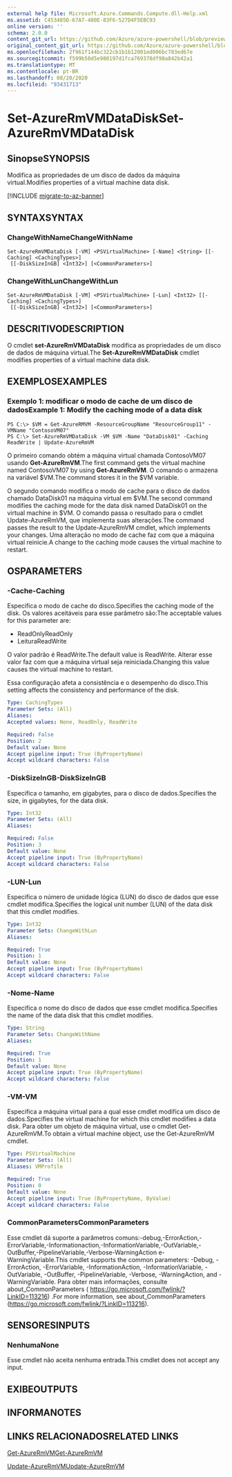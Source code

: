 ```yaml
---
external help file: Microsoft.Azure.Commands.Compute.dll-Help.xml
ms.assetid: C453485D-67A7-480E-83F6-527D4F5EBC93
online version: ''
schema: 2.0.0
content_git_url: https://github.com/Azure/azure-powershell/blob/preview/src/ResourceManager/Compute/Stack/Commands.Compute/help/Set-AzureRMVMDataDisk.md
original_content_git_url: https://github.com/Azure/azure-powershell/blob/preview/src/ResourceManager/Compute/Stack/Commands.Compute/help/Set-AzureRMVMDataDisk.md
ms.openlocfilehash: 2f961f144bc322cb1b1b12001ed006bc783ed67e
ms.sourcegitcommit: f599b50d5e980197d1fca769378df90a842b42a1
ms.translationtype: MT
ms.contentlocale: pt-BR
ms.lasthandoff: 08/20/2020
ms.locfileid: "93431713"
---
```

# <span data-ttu-id="03bb2-101">Set-AzureRmVMDataDisk</span><span class="sxs-lookup"><span data-stu-id="03bb2-101">Set-AzureRmVMDataDisk</span></span>

## <span data-ttu-id="03bb2-102">Sinopse</span><span class="sxs-lookup"><span data-stu-id="03bb2-102">SYNOPSIS</span></span>
<span data-ttu-id="03bb2-103">Modifica as propriedades de um disco de dados da máquina virtual.</span><span class="sxs-lookup"><span data-stu-id="03bb2-103">Modifies properties of a virtual machine data disk.</span></span>

[!INCLUDE [migrate-to-az-banner](../../includes/migrate-to-az-banner.md)]

## <span data-ttu-id="03bb2-104">SYNTAX</span><span class="sxs-lookup"><span data-stu-id="03bb2-104">SYNTAX</span></span>

### <span data-ttu-id="03bb2-105">ChangeWithName</span><span class="sxs-lookup"><span data-stu-id="03bb2-105">ChangeWithName</span></span>
```
Set-AzureRmVMDataDisk [-VM] <PSVirtualMachine> [-Name] <String> [[-Caching] <CachingTypes>]
 [[-DiskSizeInGB] <Int32>] [<CommonParameters>]
```

### <span data-ttu-id="03bb2-106">ChangeWithLun</span><span class="sxs-lookup"><span data-stu-id="03bb2-106">ChangeWithLun</span></span>
```
Set-AzureRmVMDataDisk [-VM] <PSVirtualMachine> [-Lun] <Int32> [[-Caching] <CachingTypes>]
 [[-DiskSizeInGB] <Int32>] [<CommonParameters>]
```

## <span data-ttu-id="03bb2-107">DESCRITIVO</span><span class="sxs-lookup"><span data-stu-id="03bb2-107">DESCRIPTION</span></span>
<span data-ttu-id="03bb2-108">O cmdlet **set-AzureRmVMDataDisk** modifica as propriedades de um disco de dados de máquina virtual.</span><span class="sxs-lookup"><span data-stu-id="03bb2-108">The **Set-AzureRmVMDataDisk** cmdlet modifies properties of a virtual machine data disk.</span></span>

## <span data-ttu-id="03bb2-109">EXEMPLOS</span><span class="sxs-lookup"><span data-stu-id="03bb2-109">EXAMPLES</span></span>

### <span data-ttu-id="03bb2-110">Exemplo 1: modificar o modo de cache de um disco de dados</span><span class="sxs-lookup"><span data-stu-id="03bb2-110">Example 1: Modify the caching mode of a data disk</span></span>
```
PS C:\> $VM = Get-AzureRMVM -ResourceGroupName "ResourceGroup11" -VMName "ContosoVM07"
PS C:\> Set-AzureRmVMDataDisk -VM $VM -Name "DataDisk01" -Caching ReadWrite | Update-AzureRmVM
```

<span data-ttu-id="03bb2-111">O primeiro comando obtém a máquina virtual chamada ContosoVM07 usando **Get-AzureRmVM**.</span><span class="sxs-lookup"><span data-stu-id="03bb2-111">The first command gets the virtual machine named ContosoVM07 by using **Get-AzureRmVM**.</span></span>
<span data-ttu-id="03bb2-112">O comando o armazena na variável $VM.</span><span class="sxs-lookup"><span data-stu-id="03bb2-112">The command stores it in the $VM variable.</span></span>

<span data-ttu-id="03bb2-113">O segundo comando modifica o modo de cache para o disco de dados chamado DataDisk01 na máquina virtual em $VM.</span><span class="sxs-lookup"><span data-stu-id="03bb2-113">The second command modifies the caching mode for the data disk named DataDisk01 on the virtual machine in $VM.</span></span>
<span data-ttu-id="03bb2-114">O comando passa o resultado para o cmdlet Update-AzureRmVM, que implementa suas alterações.</span><span class="sxs-lookup"><span data-stu-id="03bb2-114">The command passes the result to the Update-AzureRmVM cmdlet, which implements your changes.</span></span>
<span data-ttu-id="03bb2-115">Uma alteração no modo de cache faz com que a máquina virtual reinicie.</span><span class="sxs-lookup"><span data-stu-id="03bb2-115">A change to the caching mode causes the virtual machine to restart.</span></span>

## <span data-ttu-id="03bb2-116">OS</span><span class="sxs-lookup"><span data-stu-id="03bb2-116">PARAMETERS</span></span>

### <span data-ttu-id="03bb2-117">-Cache</span><span class="sxs-lookup"><span data-stu-id="03bb2-117">-Caching</span></span>
<span data-ttu-id="03bb2-118">Especifica o modo de cache do disco.</span><span class="sxs-lookup"><span data-stu-id="03bb2-118">Specifies the caching mode of the disk.</span></span>
<span data-ttu-id="03bb2-119">Os valores aceitáveis para esse parâmetro são:</span><span class="sxs-lookup"><span data-stu-id="03bb2-119">The acceptable values for this parameter are:</span></span>

- <span data-ttu-id="03bb2-120">ReadOnly</span><span class="sxs-lookup"><span data-stu-id="03bb2-120">ReadOnly</span></span>
- <span data-ttu-id="03bb2-121">Leitura</span><span class="sxs-lookup"><span data-stu-id="03bb2-121">ReadWrite</span></span>

<span data-ttu-id="03bb2-122">O valor padrão é ReadWrite.</span><span class="sxs-lookup"><span data-stu-id="03bb2-122">The default value is ReadWrite.</span></span>
<span data-ttu-id="03bb2-123">Alterar esse valor faz com que a máquina virtual seja reiniciada.</span><span class="sxs-lookup"><span data-stu-id="03bb2-123">Changing this value causes the virtual machine to restart.</span></span>

<span data-ttu-id="03bb2-124">Essa configuração afeta a consistência e o desempenho do disco.</span><span class="sxs-lookup"><span data-stu-id="03bb2-124">This setting affects the consistency and performance of the disk.</span></span>

```yaml
Type: CachingTypes
Parameter Sets: (All)
Aliases: 
Accepted values: None, ReadOnly, ReadWrite

Required: False
Position: 2
Default value: None
Accept pipeline input: True (ByPropertyName)
Accept wildcard characters: False
```

### <span data-ttu-id="03bb2-125">-DiskSizeInGB</span><span class="sxs-lookup"><span data-stu-id="03bb2-125">-DiskSizeInGB</span></span>
<span data-ttu-id="03bb2-126">Especifica o tamanho, em gigabytes, para o disco de dados.</span><span class="sxs-lookup"><span data-stu-id="03bb2-126">Specifies the size, in gigabytes, for the data disk.</span></span>

```yaml
Type: Int32
Parameter Sets: (All)
Aliases: 

Required: False
Position: 3
Default value: None
Accept pipeline input: True (ByPropertyName)
Accept wildcard characters: False
```

### <span data-ttu-id="03bb2-127">-LUN</span><span class="sxs-lookup"><span data-stu-id="03bb2-127">-Lun</span></span>
<span data-ttu-id="03bb2-128">Especifica o número de unidade lógica (LUN) do disco de dados que esse cmdlet modifica.</span><span class="sxs-lookup"><span data-stu-id="03bb2-128">Specifies the logical unit number (LUN) of the data disk that this cmdlet modifies.</span></span>

```yaml
Type: Int32
Parameter Sets: ChangeWithLun
Aliases: 

Required: True
Position: 1
Default value: None
Accept pipeline input: True (ByPropertyName)
Accept wildcard characters: False
```

### <span data-ttu-id="03bb2-129">-Nome</span><span class="sxs-lookup"><span data-stu-id="03bb2-129">-Name</span></span>
<span data-ttu-id="03bb2-130">Especifica o nome do disco de dados que esse cmdlet modifica.</span><span class="sxs-lookup"><span data-stu-id="03bb2-130">Specifies the name of the data disk that this cmdlet modifies.</span></span>

```yaml
Type: String
Parameter Sets: ChangeWithName
Aliases: 

Required: True
Position: 1
Default value: None
Accept pipeline input: True (ByPropertyName)
Accept wildcard characters: False
```

### <span data-ttu-id="03bb2-131">-VM</span><span class="sxs-lookup"><span data-stu-id="03bb2-131">-VM</span></span>
<span data-ttu-id="03bb2-132">Especifica a máquina virtual para a qual esse cmdlet modifica um disco de dados.</span><span class="sxs-lookup"><span data-stu-id="03bb2-132">Specifies the virtual machine for which this cmdlet modifies a data disk.</span></span>
<span data-ttu-id="03bb2-133">Para obter um objeto de máquina virtual, use o cmdlet Get-AzureRmVM.</span><span class="sxs-lookup"><span data-stu-id="03bb2-133">To obtain a virtual machine object, use the Get-AzureRmVM cmdlet.</span></span>

```yaml
Type: PSVirtualMachine
Parameter Sets: (All)
Aliases: VMProfile

Required: True
Position: 0
Default value: None
Accept pipeline input: True (ByPropertyName, ByValue)
Accept wildcard characters: False
```

### <span data-ttu-id="03bb2-134">CommonParameters</span><span class="sxs-lookup"><span data-stu-id="03bb2-134">CommonParameters</span></span>
<span data-ttu-id="03bb2-135">Esse cmdlet dá suporte a parâmetros comuns:-debug,-ErrorAction,-ErrorVariable,-Informationaction,-InformationVariable,-OutVariable,-OutBuffer,-PipelineVariable,-Verbose-WarningAction e-WarningVariable.</span><span class="sxs-lookup"><span data-stu-id="03bb2-135">This cmdlet supports the common parameters: -Debug, -ErrorAction, -ErrorVariable, -InformationAction, -InformationVariable, -OutVariable, -OutBuffer, -PipelineVariable, -Verbose, -WarningAction, and -WarningVariable.</span></span> <span data-ttu-id="03bb2-136">Para obter mais informações, consulte about_CommonParameters ( https://go.microsoft.com/fwlink/?LinkID=113216) .</span><span class="sxs-lookup"><span data-stu-id="03bb2-136">For more information, see about_CommonParameters (https://go.microsoft.com/fwlink/?LinkID=113216).</span></span>

## <span data-ttu-id="03bb2-137">SENSORES</span><span class="sxs-lookup"><span data-stu-id="03bb2-137">INPUTS</span></span>

### <span data-ttu-id="03bb2-138">Nenhuma</span><span class="sxs-lookup"><span data-stu-id="03bb2-138">None</span></span>
<span data-ttu-id="03bb2-139">Esse cmdlet não aceita nenhuma entrada.</span><span class="sxs-lookup"><span data-stu-id="03bb2-139">This cmdlet does not accept any input.</span></span>

## <span data-ttu-id="03bb2-140">EXIBE</span><span class="sxs-lookup"><span data-stu-id="03bb2-140">OUTPUTS</span></span>

## <span data-ttu-id="03bb2-141">INFORMA</span><span class="sxs-lookup"><span data-stu-id="03bb2-141">NOTES</span></span>

## <span data-ttu-id="03bb2-142">LINKS RELACIONADOS</span><span class="sxs-lookup"><span data-stu-id="03bb2-142">RELATED LINKS</span></span>

[<span data-ttu-id="03bb2-143">Get-AzureRmVM</span><span class="sxs-lookup"><span data-stu-id="03bb2-143">Get-AzureRmVM</span></span>](./Get-AzureRmVM.md)

[<span data-ttu-id="03bb2-144">Update-AzureRmVM</span><span class="sxs-lookup"><span data-stu-id="03bb2-144">Update-AzureRmVM</span></span>](./Update-AzureRmVM.md)


